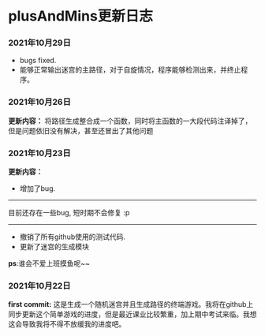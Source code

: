 # plusAndMins更新日志
### 2021年10月29日
* bugs fixed.
* 能够正常输出迷宫的主路径，对于自旋情况，程序能够检测出来，并终止程序。
### 2021年10月26日
**更新内容：**
将路径生成整合成一个函数，同时将主函数的一大段代码注译掉了，但是问题依旧没有解决，甚至还冒出了其他问题
### 2021年10月23日 
**更新内容：**
* 增加了bug.

- - -

目前还存在一些bug, 短时期不会修复 :p

- - -

* 撤销了所有github使用的测试代码.
* 更新了迷宫的生成模块

**ps**:谁会不爱上班摸鱼呢~~
### 2021年10月22日
**first commit:**
这是生成一个随机迷宫并且生成路径的终端游戏。我将在github上同步更新这个简单游戏的进度，但是最近课业比较繁重，加上期中考试来临。我想这会导致我将不得不放缓我的进度吧。